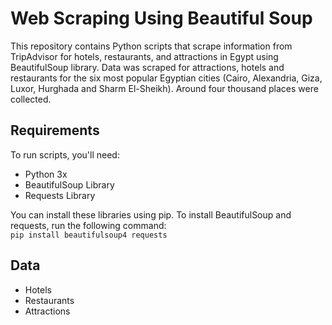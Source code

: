 # Web Scraping Using Beautiful Soup
This repository contains Python scripts that scrape information from TripAdvisor for hotels, restaurants, and attractions in Egypt using BeautifulSoup library.
Data was scraped for attractions, hotels and
restaurants for the six most popular Egyptian cities (Cairo,
Alexandria, Giza, Luxor, Hurghada and Sharm El-Sheikh).
Around four thousand places were collected.
## Requirements 
To run scripts, you'll need: 
<ul>
  <li>
    Python 3x
  </li>
  <li>
    BeautifulSoup Library
  </li>
  <li>
    Requests Library
  </li>
</ul>

You can install these libraries using pip. To install BeautifulSoup and requests, run the following command:
<br>
``pip install beautifulsoup4 requests``
## Data 
<ul>
  <li> Hotels</li>
  <li>Restaurants </li>
  <li> Attractions</li>
</ul>
